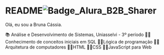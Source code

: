 # README![Badge_Alura_B2B_Sharer](https://user-images.githubusercontent.com/109704012/189131928-0b051f12-8c17-4f0e-9f32-3d40e70fc8ab.png)
Olá, eu sou a Bruna Cássia. 

📚 Análise e Desenvolvimento de Sistemas, Uniasselvi - 3º período
👩‍💻Conhecimento de conceitos iniciais em SQL
👩‍💻Lógica de programação
👩‍💻Arquitetura de computadores 
👩‍💻HTML
👩‍💻CSS 
👩‍💻JavaScript para Web
